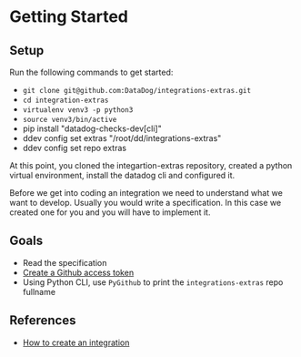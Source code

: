 # Getting Started

## Setup
Run the following commands to get started:
- `git clone git@github.com:DataDog/integrations-extras.git`
- `cd integration-extras`
- `virtualenv venv3 -p python3`
- `source venv3/bin/active`
- pip install "datadog-checks-dev[cli]"
- ddev config set extras "/root/dd/integrations-extras"
- ddev config set repo extras

At this point, you cloned the integartion-extras repository, created a python virtual environment, install the datadog cli and configured it.

Before we get into coding an integration we need to understand what we want to develop.
Usually you would write a specification. In this case we created one for you and you will have to implement it.


## Goals
- Read the specification
- [Create a Github access token](https://help.github.com/en/articles/creating-a-personal-access-token-for-the-command-line)
- Using Python CLI, use `PyGithub` to print the `integrations-extras` repo fullname

## References
- [How to create an integration](https://docs.datadoghq.com/developers/integrations/new_check_howto/)
